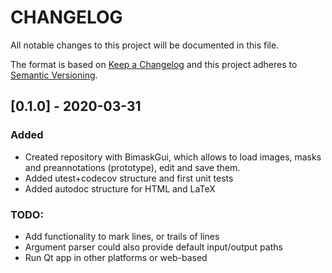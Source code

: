 # CHANGELOG
All notable changes to this project will be documented in this file.

The format is based on [Keep a Changelog](https://keepachangelog.com/en/1.0.0/)
and this project adheres to [Semantic Versioning](https://semver.org/spec/v2.0.0.html).



## [0.1.0] - 2020-03-31
### Added

* Created repository with BimaskGui, which allows to load images, masks and preannotations (prototype), edit and save them.
* Added utest+codecov structure and first unit tests
* Added autodoc structure for HTML and LaTeX


### TODO:

* Add functionality to mark lines, or trails of lines
* Argument parser could also provide default input/output paths
* Run Qt app in other platforms or web-based
